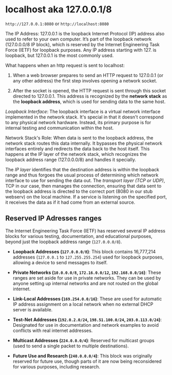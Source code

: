 # localhost aka 127.0.0.1/8

`http://127.0.0.1:8080` or `http://localhost:8080`

The IP Address: 127.0.0.1 is the loopback Internet Protocol (IP) address also used to refer to your own computer. It’s part of the loopback network (127.0.0.0/8 IP block), which is reserved by the Internet Engineering Task Force (IETF) for loopback purposes. Any IP address starting with 127. is loopback, but 127.0.0.1 is the most commonly used.

What happens when an http request is sent to localhost:

1. When a web browser prepares to send an HTTP request to 127.0.0.1 (or any other address) the first step involves opening a network socket.

2. After the socket is opened, the HTTP request is sent through this socket directed to 127.0.0.1. This address is recognized by the **network stack** as the **loopback address**, which is used for sending data to the same host.

_Loopback Interface_: The loopback interface is a virtual network interface implemented in the network stack. It's special in that it doesn't correspond to any physical network hardware. Instead, its primary purpose is for internal testing and communication within the host.

Network Stack's Role: When data is sent to the loopback address, the network stack routes this data internally. It bypasses the physical network interfaces entirely and redirects the data back to the host itself. This happens at the IP layer of the network stack, which recognizes the loopback address range (127.0.0.0/8) and handles it specially.

The _IP layer_ identifies that the destination address is within the loopback range and thus forgoes the usual process of determining which network interface to use for sending the data out.
The _transport layer (TCP or UDP)_, TCP in our case, then manages the connection, ensuring that data sent to the loopback address is directed to the correct port (8080 in our stub webserv) on the local machine. If a service is listening on the specified port, it receives the data as if it had come from an external source.

## Reserved IP Adresses ranges

The Internet Engineering Task Force (IETF) has reserved several IP address blocks for various testing, documentation, and educational purposes, beyond just the loopback address range (`127.0.0.0/8`).

- **Loopback Addresses (`127.0.0.0/8`)**: This block contains 16,777,214 addresses (`127.0.0.1` to `127.255.255.254`) used for loopback purposes, allowing a device to send messages to itself.

- **Private Networks (`10.0.0.0/8`, `172.16.0.0/12`, `192.168.0.0/16`)**: These ranges are set aside for use in private networks. They can be used by anyone setting up internal networks and are not routed on the global internet.

- **Link-Local Addresses (`169.254.0.0/16`)**: These are used for automatic IP address assignment on a local network when no external DHCP server is available.
- **Test-Net Addresses (`192.0.2.0/24`, `198.51.100.0/24`, `203.0.113.0/24`)**: Designated for use in documentation and network examples to avoid conflicts with real internet addresses.
- **Multicast Addresses (`224.0.0.0/4`)**: Reserved for multicast groups (used to send a single packet to multiple destinations).
- **Future Use and Research (`240.0.0.0/4`)**: This block was originally reserved for future use, though parts of it are now being reconsidered for various purposes, including research.
